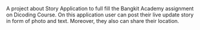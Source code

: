 A project about Story Application to full fill the Bangkit Academy assignment on Dicoding Course. On this application user can post their live update story in form of photo and text. Moreover, they also can share their location.
